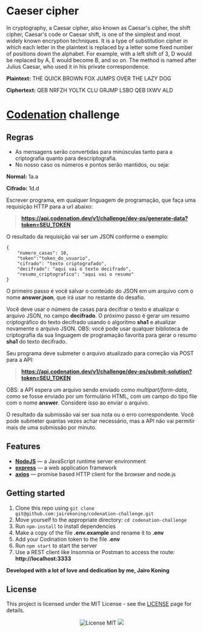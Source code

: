 <br>
<h1>Caeser cipher</h1>

<p>
In cryptography, a Caesar cipher, also known as Caesar's cipher, the shift cipher, Caesar's code or Caesar shift, is one of the simplest and most widely known encryption techniques. It is a type of substitution cipher in which each letter in the plaintext is replaced by a letter some fixed number of positions down the alphabet. For example, with a left shift of 3, D would be replaced by A, E would become B, and so on. The method is named after Julius Caesar, who used it in his private correspondence.
</p>

<p><strong>Plaintext:</strong>  THE QUICK BROWN FOX JUMPS OVER THE LAZY DOG</p>

<p><strong>Ciphertext:</strong> QEB NRFZH YOLTK CLU GRJMP LSBO QEB IXWV ALD</p>

<h1><a href="https://www.codenation.dev/">Codenation</a> challenge</h1>

## Regras
- As mensagens serão convertidas para minúsculas tanto para a criptografia quanto para descriptografia.
- No nosso caso os números e pontos serão mantidos, ou seja:

**Normal:** 1a.a

**Cifrado:** 1d.d

Escrever programa, em qualquer linguagem de programação, que faça uma requisição HTTP para a url abaixo:

> **https://api.codenation.dev/v1/challenge/dev-ps/generate-data?token=SEU_TOKEN**

O resultado da requisição vai ser um JSON conforme o exemplo:

    {
	    "numero_casas": 10,
	    "token":"token_do_usuario",
	    "cifrado": "texto criptografado",
	    "decifrado": "aqui vai o texto decifrado",
	    "resumo_criptografico": "aqui vai o resumo"
    }


O primeiro passo é você salvar o conteúdo do JSON em um arquivo com o nome **answer.json**, que irá usar no restante do desafio.

Você deve usar o número de casas para decifrar o texto e atualizar o arquivo JSON, no campo **decifrado**. O próximo passo é gerar um resumo criptográfico do texto decifrado usando o algoritmo **sha1** e atualizar novamente o arquivo JSON. OBS: você pode usar qualquer biblioteca de criptografia da sua linguagem de programação favorita para gerar o resumo **sha1** do texto decifrado.

Seu programa deve submeter o arquivo atualizado para correção via POST para a API:

> **https://api.codenation.dev/v1/challenge/dev-ps/submit-solution?token=SEU_TOKEN**

OBS: a API espera um arquivo sendo enviado como *multipart/form-data*, como se fosse enviado por um formulário HTML, com um campo do tipo file com o nome **answer**. Considere isso ao enviar o arquivo.

O resultado da submissão vai ser sua nota ou o erro correspondente. Você pode submeter quantas vezes achar necessário, mas a API não vai permitir mais de uma submissão por minuto.

## Features

- **[NodeJS](https://nodejs.org/en/)** — a JavaScript runtime server environment
- **[express](https://www.npmjs.com/package/express)** —  a web application framework
- **[axios](https://www.npmjs.com/package/axios)** — promise based HTTP client for the browser and node.js

## Getting started

1. Clone this repo using `git clone git@github.com:jairokoning/codenation-challenge.git`
2. Move yourself to the appropriate directory: `cd codenation-challenge`
3. Run `npm-install` to install dependencies
4. Make a copy of the file **.env.example** and rename it to **.env**
5. Add your Codination token to the file **.env**
6. Run `npm start` to start the server
7. Use a REST client like Insomnia or Postman to access the route: **http://localhost:3333**

**Developed with a lot of love and dedication by me, Jairo Koning**

## License

This project is licensed under the MIT License - see the [LICENSE](https://opensource.org/licenses/MIT) page for details.

<p align="center">  
  <img src="https://img.shields.io/badge/License-MIT-blue.svg" alt="License MIT">
  <img src="https://img.shields.io/badge/Version-%200.9.0%20-green">
</p>